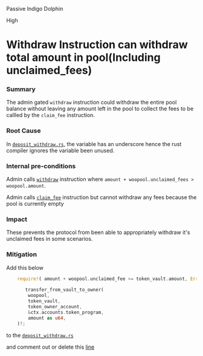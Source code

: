 Passive Indigo Dolphin

High

# Withdraw Instruction can withdraw total amount in pool(Including unclaimed_fees)

### Summary

The admin gated `withdraw` instruction could withdraw the entire pool balance without leaving any amount left in the pool to collect the fees to be callled by the `claim_fee` instruction.

### Root Cause

In [`deposit_withdraw.rs`](https://github.com/sherlock-audit/2024-08-woofi-solana-deployment/blob/main/WOOFi_Solana/programs/woofi/src/instructions/admin/deposit_withdraw.rs#L74), the variable has an underscore hence the rust compiler ignores the variable been unused.

### Internal pre-conditions

Admin calls [`withdraw`](https://github.com/sherlock-audit/2024-08-woofi-solana-deployment/blob/main/WOOFi_Solana/programs/woofi/src/lib.rs#L191) instruction where `amount + woopool.unclaimed_fees > woopool.amount`. 

Admin calls [`claim_fee`](https://github.com/sherlock-audit/2024-08-woofi-solana-deployment/blob/main/WOOFi_Solana/programs/woofi/src/lib.rs#L195) instruction but cannot withdraw any fees because the pool is currently empty


### Impact

These prevents the protocol from been able to appropriately withdraw it's unclaimed fees in some scenarios.

### Mitigation

Add this below
```rust
    require!( amount + woopool.unclaimed_fee >= token_vault.amount, ErrorCode::AdminWithdrawsTooMuchFromPool )
    
       transfer_from_vault_to_owner(
        woopool,
        token_vault,
        token_owner_account,
        &ctx.accounts.token_program,
        amount as u64,
    )?;
```
to the [`deposit_withdraw.rs`](https://github.com/sherlock-audit/2024-08-woofi-solana-deployment/blob/main/WOOFi_Solana/programs/woofi/src/instructions/admin/deposit_withdraw.rs#L74)

and comment out or delete this [line](https://github.com/sherlock-audit/2024-08-woofi-solana-deployment/blob/main/WOOFi_Solana/programs/woofi/src/instructions/admin/deposit_withdraw.rs#L43)